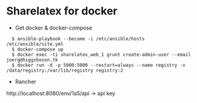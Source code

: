 # Sharelatex for docker

- Get docker & docker-compose

```
  $ ansible-playbook --become -i /etc/ansible/hosts /etc/ansible/site.yml
  $ docker-compose up
  $ docker exec -ti sharelatex_web_1 grunt create-admin-user --email joerg@higgsboson.tk
  $ docker run -d -p 5000:5000 --restart=always --name registry -v /data/registry:/var/lib/registry registry:2
```

- Rancher

http://localhost:8080/env/1a5/api -> api key
